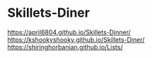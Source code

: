 # Skillets-Diner
https://april6804.github.io/Skillets-Dinner/
https://kshookyshooky.github.io/Skillets-Diner/
https://shiringhorbanian.github.io/Lists/
